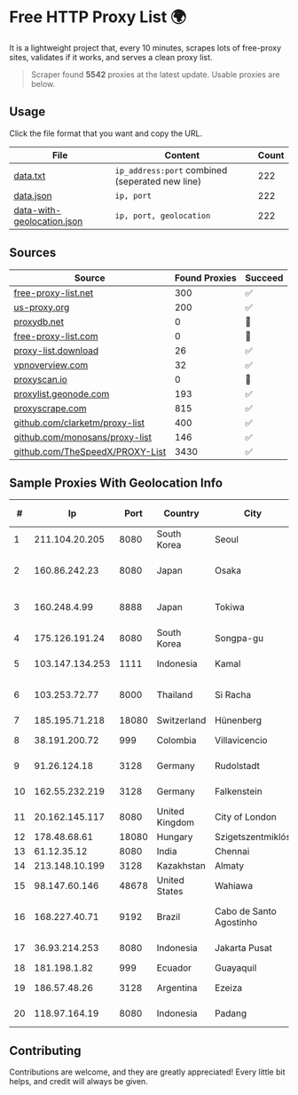 
# Free HTTP Proxy List 🌍

It is a lightweight project that, every 10 minutes, scrapes lots of free-proxy sites, validates if it works, and serves a clean proxy list.


> Scraper found **5542** proxies at the latest update. Usable proxies are below.

## Usage

Click the file format that you want and copy the URL.


|File|Content|Count|
|----|-------|-----|
|[data.txt](https://raw.githubusercontent.com/themiralay/Proxy-List-World/master/data.txt)|`ip_address:port` combined (seperated new line)|222|
|[data.json](https://raw.githubusercontent.com/themiralay/Proxy-List-World/master/data.json)|`ip, port`|222|
|[data-with-geolocation.json](https://raw.githubusercontent.com/themiralay/Proxy-List-World/master/data-with-geolocation.json)|`ip, port, geolocation`|222|

## Sources

|Source|Found Proxies|Succeed|
|------|-------------|-------|
|[free-proxy-list.net](https://free-proxy-list.net)|300|✅|
|[us-proxy.org](https://www.us-proxy.org)|200|✅|
|[proxydb.net](http://proxydb.net)|0|🚫|
|[free-proxy-list.com](https://free-proxy-list.com/?page=&port=&type%5B%5D=http&type%5B%5D=https&up_time=0&search=Search)|0|🚫|
|[proxy-list.download](https://www.proxy-list.download/HTTP)|26|✅|
|[vpnoverview.com](https://vpnoverview.com/privacy/anonymous-browsing/free-proxy-servers)|32|✅|
|[proxyscan.io](https://www.proxyscan.io)|0|🚫|
|[proxylist.geonode.com](https://proxylist.geonode.com/api/proxy-list?limit=300&page=1&sort_by=lastChecked&sort_type=desc&protocols=http,https)|193|✅|
|[proxyscrape.com](https://api.proxyscrape.com/v2/?request=displayproxies&protocol=http&timeout=10000&country=all&ssl=all&anonymity=all)|815|✅|
|[github.com/clarketm/proxy-list](https://raw.githubusercontent.com/clarketm/proxy-list/master/proxy-list-raw.txt)|400|✅|
|[github.com/monosans/proxy-list](https://raw.githubusercontent.com/monosans/proxy-list/main/proxies/http.txt)|146|✅|
|[github.com/TheSpeedX/PROXY-List](https://raw.githubusercontent.com/TheSpeedX/PROXY-List/master/http.txt)|3430|✅|


## Sample Proxies With Geolocation Info

|#|Ip|Port|Country|City|Internet Service Provider|
|-|--|----|-------|----|-------------------------|
|1|211.104.20.205|8080|South Korea|Seoul|Korea Telecom|
|2|160.86.242.23|8080|Japan|Osaka|Sony Network Communications Inc|
|3|160.248.4.99|8888|Japan|Tokiwa|NTT PC Communications, Inc.|
|4|175.126.191.24|8080|South Korea|Songpa-gu|SK Broadband Co Ltd|
|5|103.147.134.253|1111|Indonesia|Kamal|PT.MURNI MAKMUR ABADI|
|6|103.253.72.77|8000|Thailand|Si Racha|Readyidc Company Limited|
|7|185.195.71.218|18080|Switzerland|Hünenberg|Datasource AG|
|8|38.191.200.72|999|Colombia|Villavicencio|Cogent Communications|
|9|91.26.124.18|3128|Germany|Rudolstadt|Deutsche Telekom AG|
|10|162.55.232.219|3128|Germany|Falkenstein|Hetzner Online GmbH|
|11|20.162.145.117|8080|United Kingdom|City of London|Microsoft Corporation|
|12|178.48.68.61|18080|Hungary|Szigetszentmiklós|UPC|
|13|61.12.35.12|8080|India|Chennai|Ttsl-isp Division|
|14|213.148.10.199|3128|Kazakhstan|Almaty|Haicom Limited|
|15|98.147.60.146|48678|United States|Wahiawa|Spectrum|
|16|168.227.40.71|9192|Brazil|Cabo de Santo Agostinho|Digitec Eletronica Ltda - ME|
|17|36.93.214.253|8080|Indonesia|Jakarta Pusat|Telekomunikasi Indonesia|
|18|181.198.1.82|999|Ecuador|Guayaquil|Telconet S.A|
|19|186.57.48.26|3128|Argentina|Ezeiza|Telefonica de Argentina|
|20|118.97.164.19|8080|Indonesia|Padang|Telekomunikasi Indonesia|



## Contributing

Contributions are welcome, and they are greatly appreciated! Every
little bit helps, and credit will always be given.

